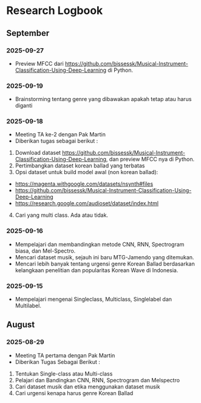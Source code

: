 # Research Logbook

## September

### 2025-09-27
- Preview MFCC dari https://github.com/bissessk/Musical-Instrument-Classification-Using-Deep-Learning di Python.

### 2025-09-19
- Brainstorming tentang genre yang dibawakan apakah tetap atau harus diganti

### 2025-09-18
- Meeting TA ke-2 dengan Pak Martin
- Diberikan tugas sebagai berikut :
1. Download dataset https://github.com/bissessk/Musical-Instrument-Classification-Using-Deep-Learning, dan preview MFCC nya di Python.
2. Pertimbangkan dataset korean ballad yang terbatas
3. Opsi dataset untuk build model awal (non korean ballad):
- https://magenta.withgoogle.com/datasets/nsynth#files
- https://github.com/bissessk/Musical-Instrument-Classification-Using-Deep-Learning
- https://research.google.com/audioset/dataset/index.html
4. Cari yang multi class. Ada atau tidak.





### 2025-09-16
- Mempelajari dan membandingkan metode CNN, RNN, Spectrogram biasa, dan Mel-Spectro.
- Mencari dataset musik, sejauh ini baru MTG-Jamendo yang ditemukan.
- Mencari lebih banyak tentang urgensi genre Korean Ballad berdasarkan kelangkaan penelitian dan popularitas Korean Wave di Indonesia.

### 2025-09-15
- Mempelajari mengenai Singleclass, Multiclass, Singlelabel dan Multilabel.

## August

### 2025-08-29
- Meeting TA pertama dengan Pak Martin 
- Diberikan Tugas Sebagai Berikut :
1. Tentukan Single-class atau Multi-class
2. Pelajari dan Bandingkan CNN, RNN, Spectrogram dan Melspectro
3. Cari dataset musik dan etika menggunakan dataset musik
4. Cari urgensi kenapa harus genre Korean Ballad